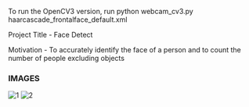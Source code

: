 



To run the OpenCV3 version, run python webcam_cv3.py haarcascade_frontalface_default.xml

Project Title - Face Detect

Motivation - To accurately identify the face of a person and to count the number of people excluding objects


### IMAGES

![1](https://user-images.githubusercontent.com/40636298/42039131-a4ee17aa-7b27-11e8-98c0-8830459aab26.png)
![2](https://user-images.githubusercontent.com/40636298/42039132-a51626aa-7b27-11e8-8efc-2c6ac77272dc.png)
